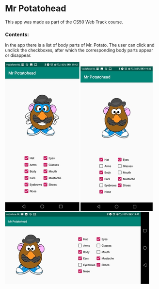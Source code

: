 # Mr Potatohead

This app was made as part of the CS50 Web Track course.

### Contents:
In the app there is a list of body parts of Mr. Potato. The user can click and unclick the checkboxes, after which the corresponding body parts appear or disappear.

![Screenshot 1](https://raw.githubusercontent.com/mikebg95/Mr-Potatohead/master/doc/potato1.jpg)
![Screenshot 2](https://raw.githubusercontent.com/mikebg95/Mr-Potatohead/master/doc/potato2.jpg)
![Screenshot 3](https://raw.githubusercontent.com/mikebg95/Mr-Potatohead/master/doc/potato3.jpg)
